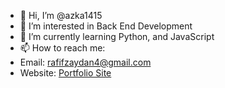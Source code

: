 - 👋 Hi, I’m @azka1415
- 👀 I’m interested in Back End Development 
- 🌱 I’m currently learning Python, and JavaScript
- 📫 How to reach me:
- Email: rafifzaydan4@gmail.com
- Website: [Portfolio Site](https://portofolio-app-azka.herokuapp.com/)
